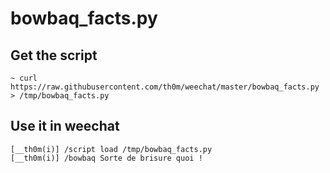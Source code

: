 # bowbaq_facts.py

## Get the script

    ~ curl https://raw.githubusercontent.com/th0m/weechat/master/bowbaq_facts.py > /tmp/bowbaq_facts.py

## Use it in weechat

    [__th0m(i)] /script load /tmp/bowbaq_facts.py
    [__th0m(i)] /bowbaq Sorte de brisure quoi !
